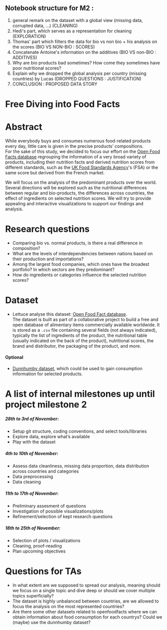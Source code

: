 ## Notebook structure for M2 :
1) general remark on the dataset with a global view (missing data, corrupted data, ...) (CLEANING)
2) Hedi's part, which serves as a representation for cleaning (EXPLORATION)
3) Thomas' part which filters the data for bio vs non bio + his analysis on the scores (BIO VS NON-BIO : SCORES)
4) Concatenate Antoine's information on the additives (BIO VS non-BIO : ADDITIVES) 
5) Why are bio products bad sometimes? How come they sometimes have poor nutritional scores?
6) Explain why we dropped the global analysis per country (missing countries) by Lucas (DROPPED QUESTIONS : JUSTIFICATION)
7) CONCLUSION : PROPOSED DATA STORY


# Free Diving into Food Facts

# Abstract
While everybody buys and consumes numerous food-related products every day, little care is given in the precise products’ compositions.   
For the sake of this study, we decided to focus our effort on the [Open Food Facts database](https://world.openfoodfacts.org/data) regrouping the information of a very broad variety of products, including their nutrition facts and derived nutrition scores from different standards, such as the [UK Food Standards Agency](https://en.wikipedia.org/wiki/Food_Standards_Agency)'s (FSA) or the same score but derived from the French market. 

We will focus on the analysis of the predominant products over the world. Several directions will be explored such as the nutritional differences between regular and bio-products, the differences across countries, the effect of ingredients on selected nutrition scores.
We will try to provide appealing and interactive visualizations to support our findings and analysis.


# Research questions

* Comparing bio vs. normal products, is there a real difference in composition?
* What are the levels of interdependencies between nations based on their production and importations? 
* Among the largest food companies, which ones have the broadest portfolio? In which sectors are they predominant?
* How do ingredients or categories influence the selected nutrition scores? 

# Dataset
* Lettuce analyse this dataset: [Open Food Fact database](https://world.openfoodfacts.org/data).  
The dataset is built as part of a collaborative project to build a free and open database of alimentary items commercially available worldwide. It is stored as a `.csv` file containing several fields (not always indicated), typically the list of ingredients of the product, the nutritional table (usually indicated on the back of the product), nutritional scores, the brand and distributor, the packaging of the product, and more.

#### Optional
* [Dunnhumby dataset](https://www.dunnhumby.com/careers/engineering/sourcefiles), which could be used to gain consumption information for selected products.

# A list of internal milestones up until project milestone 2
##### 28th to 3rd of November:
* Setup git structure, coding conventions, and select tools/libraries
* Explore data, explore what’s available
* Play with the dataset
##### 4th to 10th of November:
* Assess data cleanliness, missing data proportion, data distribution across countries and categories
* Data preprocessing
* Data cleaning
##### 11th to 17th of November: 
* Preliminary assesment of questions
* Investigation of possible visualizations/plots
* Refinement/selection of kept research questions
#####  18th to 25th of November:
* Selection of plots / visualizations
* Cleaning, proof-reading
* Plan upcoming objectives

# Questions for TAs
* In what extent are we supposed to spread our analysis, meaning should we focus on a single topic and dive deep or should we cover multiple topics superficially?
* The dataset is highly unbalanced between countries, are we allowed to focus the analysis on the most represented countries?
* Are there some other datasets related to openfoodfacts where we can obtain information about food consumption for each countrys? Could we (maybe) use the dunnhumby dataset?
